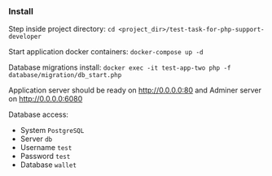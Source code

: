 ### Install

Step inside project directory:
`
cd <project_dir>/test-task-for-php-support-developer
`

Start application docker containers:
`
docker-compose up -d
`

Database migrations install:
`
docker exec -it test-app-two php -f database/migration/db_start.php
`

Application server should be ready on http://0.0.0.0:80
and Adminer server on http://0.0.0.0:6080

Database access: 
- System `PostgreSQL`
- Server `db`
- Username `test`
- Password `test`
- Database `wallet`